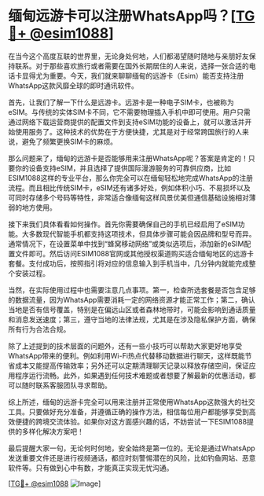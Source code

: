 # 缅甸远游卡可以注册WhatsApp吗？[[TG💪+ @esim1088](https://t.me/s/esim1088)]

在当今这个高度互联的世界里，无论身处何地，人们都渴望随时随地与亲朋好友保持联系。对于那些喜欢旅行或者需要在国外长期居住的人来说，选择一张合适的电话卡显得尤为重要。今天，我们就来聊聊缅甸的远游卡（Esim）能否支持注册WhatsApp这款风靡全球的即时通讯软件。

首先，让我们了解一下什么是远游卡。远游卡是一种电子SIM卡，也被称为eSIM。与传统的实体SIM卡不同，它不需要物理插入手机中即可使用。用户只需通过网络下载运营商提供的配置文件到支持eSIM功能的设备上，就可以激活并开始使用服务了。这种技术的优势在于方便快捷，尤其是对于经常跨国旅行的人来说，避免了频繁更换SIM卡的麻烦。

那么问题来了，缅甸的远游卡是否能够用来注册WhatsApp呢？答案是肯定的！只要你的设备支持eSIM，并且选择了提供国际漫游服务的可靠供应商，比如ESIM1088这样的专业平台，那么你完全可以在缅甸轻松地完成WhatsApp的注册流程。而且相比传统SIM卡，eSIM还有诸多好处，例如体积小巧、不易损坏以及可同时存储多个号码等特性，非常适合像缅甸这样风景优美但通信基础设施相对薄弱的地方使用。

接下来我们具体看看如何操作。首先你需要确保自己的手机已经启用了eSIM功能。大多数现代智能手机都支持这项技术，但具体步骤可能会因品牌和型号而异。通常情况下，在设置菜单中找到“蜂窝移动网络”或类似选项后，添加新的eSIM配置文件即可。然后访问ESIM1088官网或其他授权渠道购买适合缅甸地区的远游卡套餐。支付成功后，按照指引将对应的信息输入到手机当中，几分钟内就能完成整个安装过程。

当然，在实际使用过程中也需要注意几点事项。第一，检查所选套餐是否包含足够的数据流量，因为WhatsApp需要消耗一定的网络资源才能正常工作；第二，确认当地是否有信号覆盖，特别是在偏远山区或者森林地带时，可能会影响到通话质量和消息发送速度；第三，遵守当地的法律法规，尤其是在涉及隐私保护方面，确保所有行为合法合规。

除了上述提到的技术层面的问题外，还有一些小技巧可以帮助大家更好地享受WhatsApp带来的便利。例如利用Wi-Fi热点代替移动数据进行聊天，这样既能节省成本又能提高传输效率；另外还可以定期清理聊天记录以释放存储空间，保证应用程序运行流畅。此外，如果遇到任何技术难题或者想要了解最新的优惠活动，都可以随时联系客服团队寻求帮助。

综上所述，缅甸的远游卡完全可以用来注册并正常使用WhatsApp这款强大的社交工具。只要做好充分准备，并遵循正确的操作方法，相信每位用户都能够享受到高效便捷的跨境交流体验。如果你对这方面感兴趣的话，不妨尝试一下ESIM1088提供的多样化解决方案吧！

最后提醒大家一句，无论何时何地，安全始终是第一位的。无论是通过WhatsApp发送重要文件还是进行视频通话，都应时刻警惕潜在的风险，比如钓鱼网站、恶意软件等。只有做到心中有数，才能真正实现无忧沟通。

[[TG💪+ @esim1088](https://t.me/s/esim1088) ![Image](https://i.postimg.cc/4NQfJmqS/Snipaste-2025-05-13-00-14-12.png)]